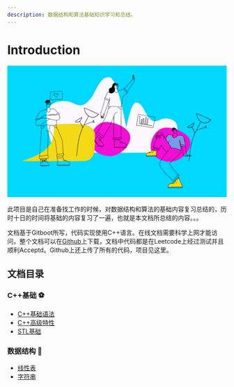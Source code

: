 ```yaml
---
description: 数据结构和算法基础知识学习和总结。
---
```


# Introduction

![](.gitbook/assets/title.png)

此项目是自己在准备找工作的时候，对数据结构和算法的基础内容复习总结的，历时十日的时间将基础的内容复习了一遍，也就是本文档所总结的内容。。。

文档基于Gitboot所写，代码实现使用C++语言。在线文档需要科学上网才能访问，整个文档可以在[Github](https://github.com/JLCreater2015/algorithm-pattern)上下载，文档中代码都是在Leetcode上经过测试并且顺利Acceptd。Github上还上传了所有的代码，项目见这里。

## 文档目录

### C++基础 ⚽ 

* [C++基础语法](c++/c++-syntax.md)
* [C++高级特性](c++/advanced-c++/)
* [STL基础](c++/stl-basics/)

### 数据结构 🏀 

* [线性表](data-structure/linear-list.md)
* [字符串](data-structure/string.md)

